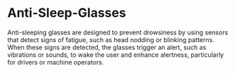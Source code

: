 # Anti-Sleep-Glasses
Anti-sleeping glasses are designed to prevent drowsiness by using sensors that detect signs of fatigue, such as head nodding or blinking patterns. When these signs are detected, the glasses trigger an alert, such as vibrations or sounds, to wake the user and enhance alertness, particularly for drivers or machine operators.
